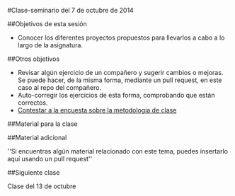 #Clase-seminario del 7 de octubre de 2014

##Objetivos de esta sesión

* Conocer los diferentes proyectos propuestos para llevarlos a cabo a lo largo de la asignatura.


##Otros objetivos

* Revisar algún ejercicio de un compañero y sugerir cambios o mejoras. Se puede hacer, de la misma forma, mediante un pull request, en este caso al repo del compañero.
* Auto-corregir los ejercicios de esta forma, comprobando que están correctos.
* [Contestar a la encuesta sobre la metodología de clase](https://docs.google.com/forms/d/1IgOx4ANDaXN5Kt5Br-n6we7Y2XdRXNlRw2SmnC9Ou2w/viewform)

##Material para la clase

##Material adicional

''Si encuentras algún material relacionado con este tema, puedes insertarlo aquí usando un pull request''

##Siguiente clase

Clase del 13 de octubre 
